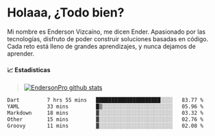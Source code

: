 
# Holaaa, ¿Todo bien?

Mi nombre es Enderson Vizcaíno, me dicen Ender. Apasionado por las tecnologías, disfruto de poder construir soluciones basadas en código. Cada reto está lleno de grandes aprendizajes, y nunca dejamos de aprender. 

#### :chart_with_upwards_trend: Estadisticas
> [![EndersonPro github stats](https://github-readme-stats.vercel.app/api?username=endersonpro&theme=vue-dark&show_icons=true)](https://github.com/anuraghazra/github-readme-stats) 


<!--START_SECTION:waka-->

```txt
Dart         7 hrs 55 mins   █████████████████████░░░░   83.77 %
YAML         33 mins         █▒░░░░░░░░░░░░░░░░░░░░░░░   05.96 %
Markdown     18 mins         ▓░░░░░░░░░░░░░░░░░░░░░░░░   03.32 %
Other        15 mins         ▓░░░░░░░░░░░░░░░░░░░░░░░░   02.76 %
Groovy       11 mins         ▓░░░░░░░░░░░░░░░░░░░░░░░░   02.08 %
```

<!--END_SECTION:waka-->

[website]: https://endersonpro.github.io/portfolio/
[twitter]: https://twitter.com/endersonj_
[youtube]: https://youtube.com/ByEnderson
[instagram]: https://instagram.com/endersonvizc
[linkedin]: https://www.linkedin.com/in/enderson-vizcaino-2aa927175/
